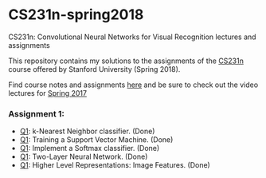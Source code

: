 # CS231n-spring2018
CS231n: Convolutional Neural Networks for Visual Recognition lectures and assignments  

This repository contains my solutions to the assignments of the [CS231n](http://cs231n.stanford.edu/) course offered by Stanford University (Spring 2018).

Find course notes and assignments [here](http://cs231n.github.io) and be sure to check out the video lectures for [Spring 2017](https://www.youtube.com/playlist?list=PLC1qU-LWwrF64f4QKQT-Vg5Wr4qEE1Zxk)

### Assignment 1:
- [Q1](https://github.com/zeevikal/CS231n-spring2018/blob/master/assignment1/knn.ipynb): k-Nearest Neighbor classifier. (Done)
- [Q1](https://github.com/zeevikal/CS231n-spring2018/blob/master/assignment1/svm.ipynb): Training a Support Vector Machine. (Done)
- [Q1](https://github.com/zeevikal/CS231n-spring2018/blob/master/assignment1/softmax.ipynb): Implement a Softmax classifier. (Done)
- [Q1](https://github.com/zeevikal/CS231n-spring2018/blob/master/assignment1/two_layer_net.ipynb): Two-Layer Neural Network. (Done)
- [Q1](https://github.com/zeevikal/CS231n-spring2018/blob/master/assignment1/features.ipynb): Higher Level Representations: Image Features. (Done)
